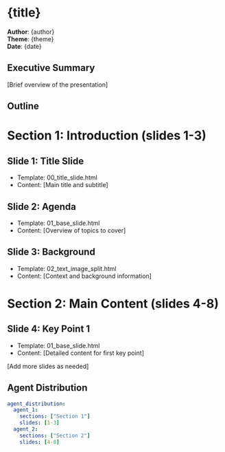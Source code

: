 # {title}

**Author**: {author}  
**Theme**: {theme}  
**Date**: {date}

## Executive Summary
[Brief overview of the presentation]

## Outline

# Section 1: Introduction (slides 1-3)

## Slide 1: Title Slide
- Template: 00_title_slide.html
- Content: [Main title and subtitle]

## Slide 2: Agenda
- Template: 01_base_slide.html
- Content: [Overview of topics to cover]

## Slide 3: Background
- Template: 02_text_image_split.html
- Content: [Context and background information]

# Section 2: Main Content (slides 4-8)

## Slide 4: Key Point 1
- Template: 01_base_slide.html
- Content: [Detailed content for first key point]

[Add more slides as needed]

## Agent Distribution

```yaml
agent_distribution:
  agent_1:
    sections: ["Section 1"]
    slides: [1-3]
  agent_2:
    sections: ["Section 2"]
    slides: [4-8]
```